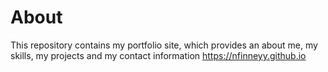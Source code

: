 # About

This repository contains my portfolio site, which provides an about me, my skills, my projects and my contact information
https://nfinneyy.github.io
